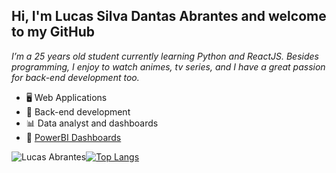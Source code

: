 ## Hi, I'm Lucas Silva Dantas Abrantes and welcome to my GitHub
*I’m a 25 years old student currently learning Python and ReactJS. Besides programming, I enjoy to watch animes, tv series, and I have a great passion for back-end development too.*
</br>

- 🖥 Web Applications
- 🔌 Back-end development
- 📊 Data analyst and dashboards
- 🧾 [PowerBI Dashboards ](https://pastebin.com/Ad14ywP9)





![Lucas Abrantes](https://github-readme-stats.vercel.app/api?username=lucasabrantes1&show_icons=true&theme=dark)[![Top Langs](https://github-readme-stats.vercel.app/api/top-langs/?username=lucasabrantes1&layout=compact&theme=dark&hide=html,batchfile,shell,php,twig,scss,xslt,jupyter%20notebook)](https://github.com/anuraghazra/github-readme-stats)



